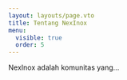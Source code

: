 ```yaml
---
layout: layouts/page.vto
title: Tentang NexInox
menu:
  visible: true
  order: 5
---
```

NexInox adalah komunitas yang...
